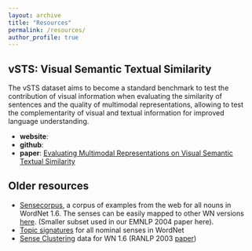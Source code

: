 ```yaml
---
layout: archive
title: "Resources"
permalink: /resources/
author_profile: true
---
```


## vSTS: Visual Semantic Textual Similarity
The vSTS dataset aims to become a standard benchmark to test the contribution of visual information when evaluating the similarity of sentences and the quality of multimodal representations, allowing to test the complementarity of visual and textual information for improved language understanding.

- **website**: [](https://oierldl.github.io/vsts/)
- **github**: [](https://github.com/oierldl/vsts)
- **paper**: [Evaluating Multimodal Representations on Visual Semantic Textual Similarity](https://www.semanticscholar.org/paper/Evaluating-Multimodal-Representations-on-Visual-Lacalle-Salaberria/b792296bfe5a3b25c5b15d6dd73f5e68314208de)

## Older resources
- [Sensecorpus](http://ixa2.si.ehu.eus/ixa-z-resources/sensecorpus/), a corpus of examples from the web for all nouns in WordNet 1.6. The senses can be easily mapped to other WN versions [here](http://www.lsi.upc.es/~nlp/tools/mapping.html). (Smaller subset used in our EMNLP 2004 paper here).
- [Topic signatures](http://ixa.si.ehu.eus/Ixa/resources/sensecorpus) for all nominal senses in WordNet
- [Sense Clustering](http://ixa2.si.ehu.eus/eneko/senseclustering2003.tgz) data for WN 1.6 (RANLP 2003 [paper](http://ixa.si.ehu.eus/Ixa/Argitalpenak/Artikuluak/1059533082/publikoak/agirre-lopez-clustering-ranlp-final.pdf))

